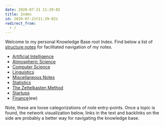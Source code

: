```yaml
---
date: 2020-07-21 11:29:02
title: Index
id: 2020-07-21t11-29-02z
redirect_from:
  - /
---
```


Welcome to my personal Knowledge Base root Index. Find below a list of
[structure notes](./2020-08-26t20-38-25z.md) for facilitated navigation of my
notes.

- [Artificial Intelligence](./2020-09-04t14-39-00z.md)
- [Atmospheric Science](./2020-08-30t15-46-28z.md)
- [Computer Science](./2020-10-14t15-05-24z.md)
- [Linguistics](./2021-12-20t10-50-39z.md)
- [Miscellaneous Notes](./2020-08-30t15-47-14z.md)
- [Statistics](./2020-09-14t14-24-41z.md)
- [The Zettelkasten Method](./2020-08-24t15-19-14z.md)
- [Startups](./2020-10-03t22-56-43z.md)
- [Finance](./2021-05-05t10-22-45z.md)(ew)

Note, these are loose categorizations of note entry-points. Once a topic is
found, the network visualization below, links in the text and backlinks on the
side are probably a better way for navigating the knowledge base.

